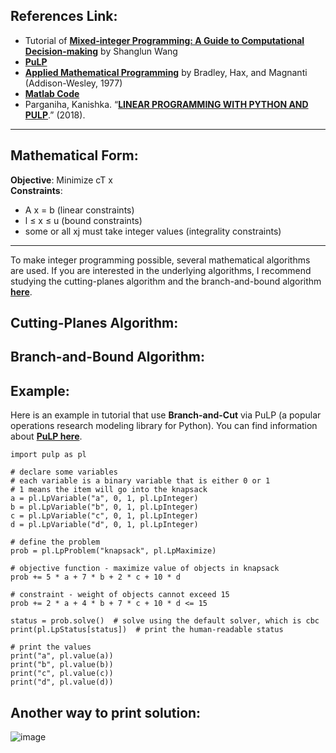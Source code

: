 ## References Link: 
 - Tutorial of [**Mixed-integer Programming: A Guide to Computational Decision-making**](https://www.toptal.com/algorithms/mixed-integer-programming) by Shanglun Wang
 - [**PuLP**](https://coin-or.github.io/pulp/index.html) 
 - [**Applied Mathematical Programming**](http://web.mit.edu/15.053/www/AMP.htm) by Bradley, Hax, and Magnanti (Addison-Wesley, 1977)
 - [**Matlab Code**](https://www.mathworks.com/help/optim/ug/intlinprog.html)
 - Parganiha, Kanishka. “[**LINEAR PROGRAMMING WITH PYTHON AND PULP**](https://iaeme.com/MasterAdmin/Journal_uploads/IJIERD/VOLUME_9_ISSUE_3/IJIERD_09_03_001.pdf).” (2018).
_______________________________________________________________________

## Mathematical Form:   
**Objective**:	  Minimize cT x                 
**Constraints**:	 
- A x = b (linear constraints)                  
- l ≤ x ≤ u (bound constraints)                 
- some or all xj must take integer values (integrality constraints)              
________________________________________________________________________

To make integer programming possible, several mathematical algorithms are used. 
If you are interested in the underlying algorithms, I recommend studying the cutting-planes algorithm and the branch-and-bound algorithm 
[**here**](http://web.mit.edu/15.053/www/AMP-Chapter-09.pdf).     

## Cutting-Planes Algorithm: 

## Branch-and-Bound Algorithm: 

## Example:  
Here is an example in tutorial that use **Branch-and-Cut** via PuLP (a popular operations research modeling library for Python). 
You can find information about [**PuLP here**](https://github.com/coin-or/pulp). 

```
import pulp as pl

# declare some variables
# each variable is a binary variable that is either 0 or 1
# 1 means the item will go into the knapsack
a = pl.LpVariable("a", 0, 1, pl.LpInteger)
b = pl.LpVariable("b", 0, 1, pl.LpInteger)
c = pl.LpVariable("c", 0, 1, pl.LpInteger)
d = pl.LpVariable("d", 0, 1, pl.LpInteger)

# define the problem
prob = pl.LpProblem("knapsack", pl.LpMaximize)

# objective function - maximize value of objects in knapsack
prob += 5 * a + 7 * b + 2 * c + 10 * d

# constraint - weight of objects cannot exceed 15
prob += 2 * a + 4 * b + 7 * c + 10 * d <= 15

status = prob.solve()  # solve using the default solver, which is cbc
print(pl.LpStatus[status])  # print the human-readable status

# print the values
print("a", pl.value(a))
print("b", pl.value(b))
print("c", pl.value(c))
print("d", pl.value(d))
```

## Another way to print solution:

![image](https://user-images.githubusercontent.com/88390140/132577261-ba13c7a3-e395-480b-824c-6bf27820fa6f.png)

